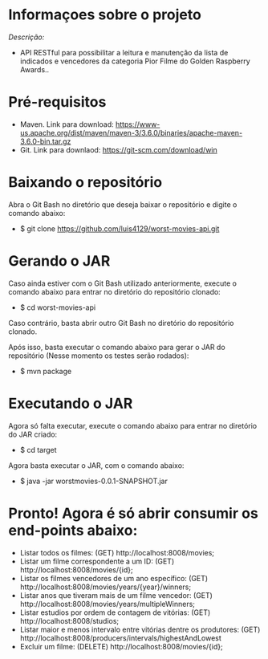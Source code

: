 # Informaçoes sobre o projeto

*Descrição:*

- API RESTful para possibilitar a leitura e manutenção da lista de indicados e vencedores da categoria Pior Filme do Golden Raspberry Awards..

# Pré-requisitos

- Maven. Link para download: https://www-us.apache.org/dist/maven/maven-3/3.6.0/binaries/apache-maven-3.6.0-bin.tar.gz
- Git. Link para downlaod: https://git-scm.com/download/win

# Baixando o repositório

Abra o Git Bash no diretório que deseja baixar o repositório e digite o comando abaixo:
- $ git clone https://github.com/luis4129/worst-movies-api.git

# Gerando o JAR

Caso ainda estiver com o Git Bash utilizado anteriormente, execute o comando abaixo para entrar no diretório do repositório clonado:
- $ cd worst-movies-api

Caso contrário, basta abrir outro Git Bash no diretório do repositório clonado.

Após isso, basta executar o comando abaixo para gerar o JAR do repositório (Nesse momento os testes serão rodados):
- $ mvn package

# Executando o JAR

Agora só falta executar, execute o comando abaixo para entrar no diretório do JAR criado:
- $ cd target

Agora basta executar o JAR, com o comando abaixo:
- $ java -jar worstmovies-0.0.1-SNAPSHOT.jar

# Pronto! Agora é só abrir consumir os end-points abaixo:
- Listar todos os filmes: (GET) http://localhost:8008/movies;
- Listar um filme correspondente a um ID: (GET) http://localhost:8008/movies/{id};
- Listar os filmes vencedores de um ano específico: (GET) http://localhost:8008/movies/years/{year}/winners;
- Listar anos que tiveram mais de um filme vencedor: (GET) http://localhost:8008/movies/years/multipleWinners;
- Listar estudios por ordem de contagem de vitórias: (GET) http://localhost:8008/studios;
- Listar maior e menos intervalo entre vitórias dentre os produtores: (GET) http://localhost:8008/producers/intervals/highestAndLowest
- Excluir um filme: (DELETE) http://localhost:8008/movies/{id};
